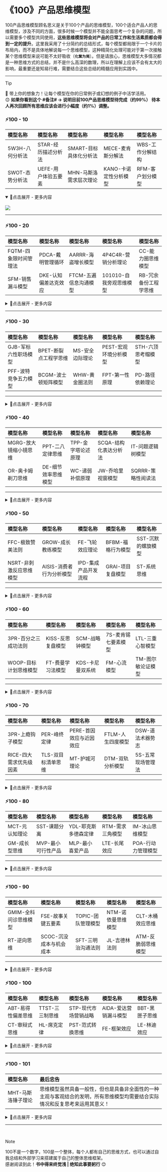 # 《100》产品思维模型
100产品思维模型顾名思义是关于100个产品的思维模型，100个适合产品人的思维模型，涉及不同的方面，很多时候一个模型并不能全面思考一个复杂的问题，所以需要多个模型共同使用，**这些思维模型将会对产品的日常工作和生活素质都会得到一定的提升**。这里我采用了十分简约的总结形式，每个模型都局限于一个卡片的布局内，而不是具体地解说每一个思维模型，这种精简化处理可能对于第一次接触某个思维模型来说可能不太好吸收（**```化繁为简```**）。但是请放心，思维模型大多情况都是一种思维方式的总结，并不是什么高深的数理，所以在理解上应该不会有太大的影响，最重要还是知易行难，需要结合这些总结的精髓应用到实践中。

---

> [!TIP]
> 🔅 带上你的想象力！让每个模型在你的日常例子或幻想的例子中活学活用。<br>
> 😊 **如果你看到这个 #备注# -> 说明目前100产品思维模型待完成（约99%） 待本人再次回顾所有思维应该会进行小幅度（约1%）调整。**

### ⚡100 - 10

| 模型名称 | 模型名称 | 模型名称 | 模型名称 | 模型名称 |
| :--- | :--- | :--- | :--- | :--- |
| 5W3H-八何分析法 | STAR-经历描述分析法 | SMART-目标具体化分析法 | MECE-麦肯斯分解法 | WBS-工作分解结构 |
| SWOT-态势分析法 | UEFE-用户体验五要素 | MHN-马斯洛需求层次理论 | KANO-卡诺定性分析模型 | RFM-客户划分模型 |

<details open="True">
<summary>🔅点击展开 - 更多内容</summary>
<br>
<img src="https://github.com/PM-Geeker-ORG/Adok/assets/143123392/b6ba262f-4fe3-43aa-9f12-e054faef86f4"></img>
</details>

---

### ⚡100 - 20

| 模型名称 | 模型名称 | 模型名称 | 模型名称 | 模型名称 |
| :--- | :--- | :--- | :--- | :--- |
| FQTM-四象限时间管理法 | PDCA-戴明管理循环 | AARRR-海盗增长模型 | 4P4C4R-营销分析理论 | CC-能力圈思维模型 |
| SFM-销售漏斗模型 | DKE-认知偏差达克效应 | FTCM-五遍信息沟通模型 | 101010-自我旁观思维模型 | RB-冗余备份工程学思维 |

<details>
<summary>🔅点击展开 - 更多内容</summary>
<br>
<img src="https://github.com/PM-Geeker-ORG/Adok/assets/143123392/5907d6ce-e550-4413-8c7e-ee7221f5239d"></img>
</details>

---

### ⚡100 - 30

| 模型名称 | 模型名称 | 模型名称 | 模型名称 | 模型名称 |
| :--- | :--- | :--- | :--- | :--- |
| GJB-军标六性职场模型 | BPET-断裂点工程学思维 | MS-安全边际理论 | PEST-宏观环境分析模型 | STH-六顶思考帽模型 |
| PFF-波特竞争五力模型 | BCGM-波士顿矩阵模型 | WHW-黄金圈法则 | FPT-第一性原理 | PD-路径依赖理论 |

---

<details>
<summary>🔅点击展开 - 更多内容</summary>
<br>
<img src="https://github.com/PM-Geeker-ORG/Adok/assets/143123392/ab1071f4-f1a7-4eb0-b998-4b00709ba18f"></img>
</details>

### ⚡100 - 40

| 模型名称 | 模型名称 | 模型名称 | 模型名称 | 模型名称 |
| :--- | :--- | :--- | :--- | :--- |
| MGRG-放大镜缩小镜思维 | PPT-二八定律思维 | TPP-金字塔论述原理 | SCQA-结构化表达分析法 | IT-问题逻辑树模型 |
| OR-奥卡姆剃刀思维 | DE-细节效率思维模型 | WC-递弱补偿原理 | JW-乔哈里视窗模型 | SQRRR-策略性阅读法 |

---

<details>
<summary>🔅点击展开 - 更多内容</summary>
<br>
<img src="https://github.com/PM-Geeker-ORG/Adok/assets/143123392/d20bf354-3312-49a7-95e8-c1f830516f6f"></img>
</details>

### ⚡100 - 50

| 模型名称 | 模型名称 | 模型名称 | 模型名称 | 模型名称 |
| :--- | :--- | :--- | :--- | :--- |
| FFC-极致赞美法则 | GROW-成长教练模型 | FE-飞轮效应理论 | BFBM-福格行为模型 | SST-沉默的螺旋模型 |
| NSRT-非刺激反应思维模型 | AISIS-消费者行为分析模型 | IPD-集成产品开发流程 | GRAI-项目复盘模型 | ST-系统思维 |

---

<details>
<summary>🔅点击展开 - 更多内容</summary>
<br>
<img src="https://github.com/PM-Geeker-ORG/Adok/assets/143123392/b6835530-11e6-485e-b815-bdbfa82ebd88"></img>
</details>

### ⚡100 - 60

| 模型名称 | 模型名称 | 模型名称 | 模型名称 | 模型名称 |
| :--- | :--- | :--- | :--- | :--- |
| 3PR-百分之三成功法则 | KISS-反思复盘模型 | SCM-战略钟模型 | 7S-麦肯锡七要素模型 | LTL-三重心智模型 |
| WOOP-目标计划思维模型 | FT-费曼学习法模型 | KDS-卡尼曼双系统 | FM-心流模型 | TM-图尔敏论证模型 |

---

<details>
<summary>🔅点击展开 - 更多内容</summary>
<br>
<img src="https://github.com/PM-Geeker-ORG/Adok/assets/143123392/bd6689b7-e3af-4720-b78d-a2476a370a33"></img>
</details>

### ⚡100 - 70

| 模型名称 | 模型名称 | 模型名称 | 模型名称 | 模型名称 |
| :--- | :--- | :--- | :--- | :--- |
| 3PR-上瘾钩子模型 | PER-峰终定律 | PERE-首因效应与近因效应 | FTLM-人生四度模型 | DSW-道法术器势志 |
| RICE-四大需求优先级因素 | TLS-双目标清单思维 | MT-护城河理论 | DTM-双轨分析模型 | 5S-五常现场管理法 |

---

<details>
<summary>🔅点击展开 - 更多内容</summary>
<br>
<img src="https://github.com/PM-Geeker-ORG/Adok/assets/143123392/d6f19c7a-9961-4301-8506-cfed3d1041fe"></img>
</details>

### ⚡100 - 80

| 模型名称 | 模型名称 | 模型名称 | 模型名称 | 模型名称 |
| :--- | :--- | :--- | :--- | :--- |
| MCT-元认知理论 | SST-课题分离 | YDL-耶克斯多德森定律 | RTM-需求三角模型 | IM-冰山思维模型 |
| GM-成长型思维 | MVP-最小可行性产品 | MLP-最小喜爱产品 | LTE-长尾效应 | POA-行动力管理模型 |

---

<details>
<summary>🔅点击展开 - 更多内容</summary>
<br>
<img src="https://github.com/PM-Geeker-ORG/Adok/assets/143123392/c57a82a6-7449-4d14-a9a3-d3455158a874"></img>
</details>

---

### ⚡100 - 90

| 模型名称 | 模型名称 | 模型名称 | 模型名称 | 模型名称 |
| :--- | :--- | :--- | :--- | :--- |
| GMIM-全科问诊思维模型 | FSE-故事关键五要素 | TOPIC-团队管理模型 | NTM-诺依曼思维模型 | CLT-木桶效应思维 |
| RT-逆向思维 | SCOC-沉没成本与机会成本 | SFT-三明治沟通法则 | JL-吉德林法则 | ATM-反脆弱思维模型 |

---

<details>
<summary>🔅点击展开 - 更多内容</summary>
<br>! 
<img src="https://github.com/PM-Geeker-ORG/Adok/assets/143123392/f134efa7-a4a4-4700-857b-3c214dff2040"></img>
</details>

### ⚡100 - 100

| 模型名称 | 模型名称 | 模型名称 | 模型名称 | 模型名称 |
| :--- | :--- | :--- | :--- | :--- |
| ABT-易得性偏差思维 | TTST-三三制思维 | STP-现代市场营销战略 | AIDA-爱达营销漏斗模型 | BBT-黑匣子思维 |
| CT-审辩式思维 | HL-席克定律 | PST-范式转换思维 | FE-框架效应 | LE-林迪效应 |

<details>
<summary>🔅点击展开 - 更多内容</summary>
<br>
<img src="https://github.com/PM-Geeker-ORG/Adok/assets/143123392/4d639b2b-4527-48d1-8363-c249aefdb27f"></img>
</details>

---

### ⚡100 - 101

| 模型名称 | 最后忠告 |
| :--- | :--- |
| MHT-马斯洛锤子理论 | 思维模型虽然具备一般性，但也是具备非全面性的一种主观与客观结合的发明，所有思维模型均需要结合实际情况和反复思考来运用其意义！ |

<details>
<summary>🔅点击展开 - 更多内容</summary>
<br>
<img src="https://github.com/PM-Geeker-ORG/Adok/assets/143123392/9946845e-1eba-4c6b-991b-14c5be9ba806"></img>
</details>

---

<br>

> [!NOTE]
> 100不是一个数字，100是一个整体，每个人都有自己的思维方式，也可以通过自我总结和外部学习来搭建属于自己的整体思维框架。<br>
> 感谢阅读到此！**书中得来终觉浅 | 绝知此事要躬行** 😊
